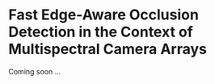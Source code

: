 # Fast Edge-Aware Occlusion Detection in the Context of Multispectral Camera Arrays

Coming soon ...
